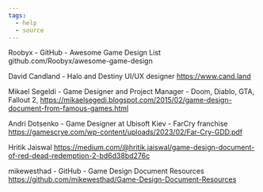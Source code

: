 ```yaml
---
tags:
  - help
  - source
---
```

Roobyx - GitHub - Awesome Game Design List 
github.com/Roobyx/awesome-game-design

David Candland - Halo and Destiny UI/UX designer
https://www.cand.land


Mikael Segeldi - Game Designer and Project Manager - Doom, Diablo, GTA, Fallout 2,
https://mikaelsegedi.blogspot.com/2015/02/game-design-document-from-famous-games.html

Andri Dotsenko - Game Designer at Ubisoft Kiev - FarCry franchise
https://gamescrye.com/wp-content/uploads/2023/02/Far-Cry-GDD.pdf

Hritik Jaiswal
https://medium.com/@hritik.jaiswal/game-design-document-of-red-dead-redemption-2-bd6d38bd276c

mikewesthad - GitHub - Game Design Document Resources
https://github.com/mikewesthad/Game-Design-Document-Resources